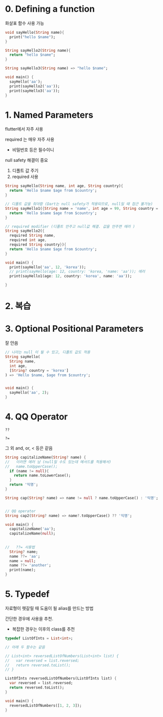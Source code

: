 # 0. Defining a function

화살표 함수 사용 가능

```dart
void sayHello(String name){
  print("hello $name");
}

String sayHello2(String name){
  return "hello $name";
}

String sayHello3(String name) => "hello $name";

void main() {
  sayHello('aa');
  print(sayHello2('aa'));
  print(sayHello3('aa'));
}
```



# 1. Named Parameters

flutter에서 자주 사용

required 는 매우 자주 사용

- 비밀번호 등은 필수이니

null safety 해결이 중요

1. 디폴트 값 주기
2. required 사용

```dart
String sayHello(String name, int age, String country){
  return 'Hello $name $age from $country';
}

// 디폴트 값을 줘야함 (Dart는 null safety가 적용되므로, null일 때 접근 불가능)
String sayHello1({String name = 'name', int age = 99, String country = 'kr'}){
  return 'Hello $name $age from $country';
}

// required modifier (디폴트 안주고 null값 해결. 값을 안주면 에러 )
String sayHello2({
  required String name, 
  required int age, 
  required String country}){
  return 'Hello $name $age from $country';
}

void main() {
  print(sayHello('aa', 12, 'korea'));
  // print(sayHello(age: 12, country: 'korea, 'name: 'aa')); 에러
  print(sayHello1(age: 12, country: 'korea', name: 'aa'));

}

```



# 2. 복습



# 3. Optional Positional Parameters

잘 안씀

```dart
// 나라는 null 이 될 수 있고, 디폴트 값도 적용
String sayHello(
  String name, 
  int age, 
  [String? country = 'korea']
) => 'Hello $name, $age from $country';


void main() {
  sayHello('aa', 2);
}
```



# 4. QQ Operator

`??`

`?=`

그 외 and, or, < 등은 같음

```dart
String capitalizeName(String? name) {
//   이러면 에러 남 (null일 수도 있는데 메서드를 적용해서)
//   name.toUpperCase();
  if (name != null){
    return name.toLowerCase();
  }
  return '익명';
}

String cap(String? name) => name != null ? name.toUpperCase() : '익명';


// QQ operator
String cap2(String? name) => name?.toUpperCase() ?? '익명';

void main() {
  capitalizeName('aa');
  capitalizeName(null);
  
  
//   ??= 사용법
  String? name;
  name ??= 'aa';
  name = null;
  name ??= 'another';
  print(name);
}
```



# 5. Typedef

자료형이 헷갈릴 때 도움이 될 alias를 만드는 방법

간단한 경우에 사용을 추천.

- 복잡한 경우는 이후의 class를 추천

```dart
typedef ListOfInts = List<int>;

// 아래 두 함수는 같음

// List<int> reversedListOfNumbers(List<int> list) {
//   var reversed = list.reversed;
//   return reversed.toList();
// }

ListOfInts reversedListOfNumbers(ListOfInts list) {
  var reversed = list.reversed;
  return reversed.toList();
}

void main() {
  reversedListOfNumbers([1, 2, 3]);
}
```

